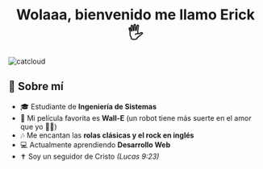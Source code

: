 <h1 align="center">
  Wolaaa, bienvenido 
  me llamo Erick 🖐
</h1>

![catcloud](https://github.com/user-attachments/assets/67ac2f9f-43ce-4a26-be08-62599e5e7826)


## 🌟 Sobre mí
- 🎓 Estudiante de **Ingeniería de Sistemas**
- 🎥 Mi película favorita es **Wall-E** (un robot tiene más suerte en el amor que yo 🤖💔)
- 🎶 Me encantan las **rolas clásicas y el rock en inglés**
- 💻 Actualmente aprendiendo **Desarrollo Web**
- ✝️ Soy un seguidor de Cristo *(Lucas 9:23)*


<!--
**CattCloud/CattCloud** is a ✨ _special_ ✨ repository because its `README.md` (this file) appears on your GitHub profile.

Here are some ideas to get you started:

- 🔭 I’m currently working on ...
- 🌱 I’m currently learning ...
- 👯 I’m looking to collaborate on ...
- 🤔 I’m looking for help with ...
- 💬 Ask me about ...
- 📫 How to reach me: ...
- 😄 Pronouns: ...
- ⚡ Fun fact: ...
-->

